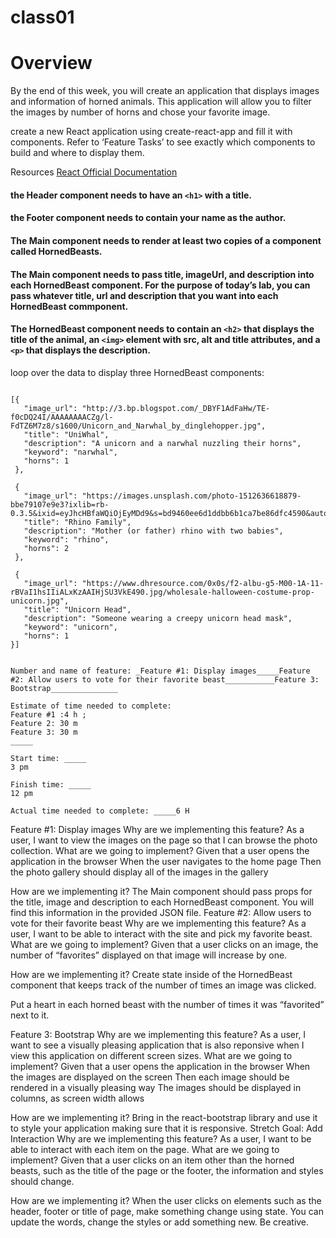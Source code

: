 # class01

# Overview
By the end of this week, you will create an application that displays images and information of horned animals. This application will allow you to filter the images by number of horns and chose your favorite image.

create a new React application using create-react-app and fill it with components. Refer to ‘Feature Tasks’ to see exactly which components to build and where to display them.

Resources
[React Official Documentation](https://reactjs.org/docs/getting-started.html)

#### the Header component needs to have an `<h1>` with a title.
  
#### the Footer component needs to contain your name as the author.

#### The Main component needs to render at least two copies of a component called HornedBeasts.

#### The Main component needs to pass title, imageUrl, and description into each HornedBeast component. For the purpose of today’s lab, you can pass whatever title, url and description that you want into each HornedBeast commponent.

#### The HornedBeast component needs to contain an `<h2>` that displays the title of the animal, an `<img>` element with src, alt and title attributes, and a `<p>` that displays the description.

 loop over the data to display three HornedBeast components:
 ```
 
[{
    "image_url": "http://3.bp.blogspot.com/_DBYF1AdFaHw/TE-f0cDQ24I/AAAAAAAACZg/l-FdTZ6M7z8/s1600/Unicorn_and_Narwhal_by_dinglehopper.jpg",
    "title": "UniWhal",
    "description": "A unicorn and a narwhal nuzzling their horns",
    "keyword": "narwhal",
    "horns": 1
  },

  {
    "image_url": "https://images.unsplash.com/photo-1512636618879-bbe79107e9e3?ixlib=rb-0.3.5&ixid=eyJhcHBfaWQiOjEyMDd9&s=bd9460ee6d1ddbb6b1ca7be86dfc4590&auto=format&fit=crop&w=1825&q=80",
    "title": "Rhino Family",
    "description": "Mother (or father) rhino with two babies",
    "keyword": "rhino",
    "horns": 2
  },
  
  {
    "image_url": "https://www.dhresource.com/0x0s/f2-albu-g5-M00-1A-11-rBVaI1hsIIiALxKzAAIHjSU3VkE490.jpg/wholesale-halloween-costume-prop-unicorn.jpg",
    "title": "Unicorn Head",
    "description": "Someone wearing a creepy unicorn head mask",
    "keyword": "unicorn", 
    "horns": 1
}]
```
```

Number and name of feature: _Feature #1: Display images_____Feature #2: Allow users to vote for their favorite beast___________Feature 3: Bootstrap_______________

Estimate of time needed to complete: 
Feature #1 :4 h ;
Feature 2: 30 m
Feature 3: 30 m
_____

Start time: _____
3 pm

Finish time: _____
12 pm

Actual time needed to complete: _____6 H

```

Feature #1: Display images
Why are we implementing this feature?
As a user, I want to view the images on the page so that I can browse the photo collection.
What are we going to implement?
Given that a user opens the application in the browser
When the user navigates to the home page
Then the photo gallery should display all of the images in the gallery

How are we implementing it?
The Main component should pass props for the title, image and description to each HornedBeast component. You will find this information in the provided JSON file.
Feature #2: Allow users to vote for their favorite beast
Why are we implementing this feature?
As a user, I want to be able to interact with the site and pick my favorite beast.
What are we going to implement?
Given that a user clicks on an image, the number of “favorites” displayed on that image will increase by one.

How are we implementing it?
Create state inside of the HornedBeast component that keeps track of the number of times an image was clicked.

Put a heart in each horned beast with the number of times it was “favorited” next to it.

Feature 3: Bootstrap
Why are we implementing this feature?
As a user, I want to see a visually pleasing application that is also reponsive when I view this application on different screen sizes.
What are we going to implement?
Given that a user opens the application in the browser
When the images are displayed on the screen
Then each image should be rendered in a visually pleasing way
The images should be displayed in columns, as screen width allows

How are we implementing it?
Bring in the react-bootstrap library and use it to style your application making sure that it is responsive.
Stretch Goal: Add Interaction
Why are we implementing this feature?
As a user, I want to be able to interact with each item on the page.
What are we going to implement?
Given that a user clicks on an item other than the horned beasts, such as the title of the page or the footer, the information and styles should change.

How are we implementing it?
When the user clicks on elements such as the header, footer or title of page, make something change using state.
You can update the words, change the styles or add something new. Be creative.